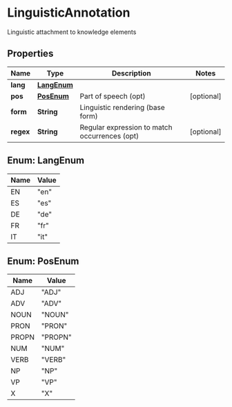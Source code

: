 

# LinguisticAnnotation

Linguistic attachment to knowledge elements
## Properties

Name | Type | Description | Notes
------------ | ------------- | ------------- | -------------
**lang** | [**LangEnum**](#LangEnum) |  | 
**pos** | [**PosEnum**](#PosEnum) | Part of speech (opt) |  [optional]
**form** | **String** | Linguistic rendering (base form) | 
**regex** | **String** | Regular expression to match occurrences (opt) |  [optional]



## Enum: LangEnum

Name | Value
---- | -----
EN | &quot;en&quot;
ES | &quot;es&quot;
DE | &quot;de&quot;
FR | &quot;fr&quot;
IT | &quot;it&quot;



## Enum: PosEnum

Name | Value
---- | -----
ADJ | &quot;ADJ&quot;
ADV | &quot;ADV&quot;
NOUN | &quot;NOUN&quot;
PRON | &quot;PRON&quot;
PROPN | &quot;PROPN&quot;
NUM | &quot;NUM&quot;
VERB | &quot;VERB&quot;
NP | &quot;NP&quot;
VP | &quot;VP&quot;
X | &quot;X&quot;



